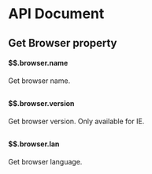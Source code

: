 # API Document

## Get Browser property
#### $$.browser.name
Get browser name.  

<h2></h2>

#### $$.browser.version
Get browser version. Only available for IE.

<h2></h2>

#### $$.browser.lan
Get browser language.

<h3></h3>